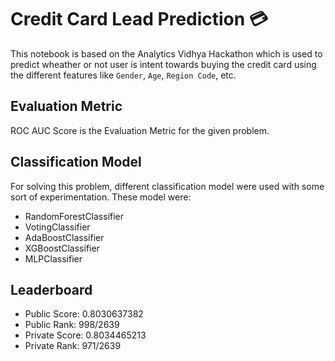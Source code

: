 # Credit Card Lead Prediction 💳

This notebook is based on the Analytics Vidhya Hackathon which is used to predict wheather or not user is intent towards buying the credit card using the different features like `Gender`, `Age`, `Region Code`, etc.

## Evaluation Metric

ROC AUC Score is the Evaluation Metric for the given problem.

## Classification Model

For solving this problem, different classification model were used with some sort of experimentation. These model were:

- RandomForestClassifier
- VotingClassifier
- AdaBoostClassifier
- XGBoostClassifier
- MLPClassifier

## Leaderboard

- Public Score: 0.8030637382
- Public Rank: 998/2639
- Private Score: 0.8034465213
- Private Rank: 971/2639
